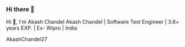 ### Hi there 👋


Hi 👋, I'm Akash Chandel
Akash Chandel | Software Test Engineer | 3.6+ years EXP. | Ex- Wipro | India

AkashChandel27




